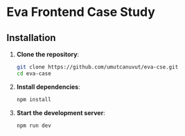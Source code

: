 # Eva Frontend Case Study

## Installation

1. **Clone the repository**:

   ```bash
   git clone https://github.com/umutcanuvut/eva-cse.git
   cd eva-case
   ```

2. **Install dependencies**:

   ```bash
   npm install
   ```

3. **Start the development server**:

   ```bash
   npm run dev
   ```
